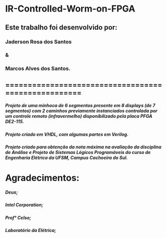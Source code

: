 # IR-Controlled-Worm-on-FPGA

## Este trabalho foi desenvolvido por:
### Jaderson Rosa dos Santos 
### &
### Marcos Alves dos Santos.
## ====================================================


##### Projeto de uma minhoca de 6 segmentos presente em 8 displays (de 7 segmentos) com 2 caminhos previamente instanciados controlada por um controle remoto (infravermelho) disponibilizado pela placa PFGA DE2-115.
##### Projeto criado em VHDL, com algumas partes em Verilog. 
##### Projeto criado para obtenção da nota máxima na avaliação da disciplina de Análise e Projeto de Sistemas Lógicos Programáveis do curso de Engenharia Elétrica da UFSM, Campus Cachoeira do Sul. 




# Agradecimentos: 

##### Deus;
##### Intel Corporation;
##### Prof° Celso;
##### Laboratório da Elétrica;

